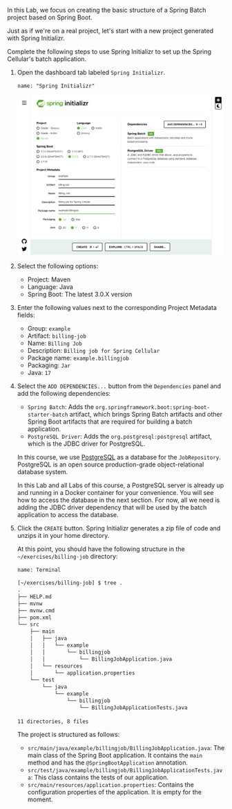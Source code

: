In this Lab, we focus on creating the basic structure of a Spring Batch project based on Spring Boot.

Just as if we're on a real project, let's start with a new project generated with Spring Initializr.

Complete the following steps to use Spring Initializr to set up the Spring Cellular's batch application.

1. Open the dashboard tab labeled `Spring Initializr`.

   ```dashboard:open-dashboard
   name: "Spring Initializr"
   ```

   ![](images/initializr-metadata.png)

2. Select the following options:

   - Project: Maven
   - Language: Java
   - Spring Boot: The latest 3.0.X version

3. Enter the following values next to the corresponding Project Metadata fields:

   - Group: `example`
   - Artifact: `billing-job`
   - Name: `Billing Job`
   - Description: `Billing job for Spring Cellular`
   - Package name: `example.billingjob`
   - Packaging: `Jar`
   - Java: `17`

4. Select the `ADD DEPENDENCIES...` button from the `Dependencies` panel and add the following dependencies:

   - `Spring Batch`: Adds the `org.springframework.boot:spring-boot-starter-batch` artifact, which brings Spring Batch artifacts and other Spring Boot artifacts that are required for building a batch application.
   - `PostgreSQL Driver`: Adds the `org.postgresql:postgresql` artifact, which is the JDBC driver for PostgreSQL.

   In this course, we use [PostgreSQL](https://www.postgresql.org) as a database for the `JobRepository`. PostgreSQL is an open source production-grade object-relational database system.

   In this Lab and all Labs of this course, a PostgreSQL server is already up and running in a Docker container for your convenience.
   You will see how to access the database in the next section.
   For now, all we need is adding the JDBC driver dependency that will be used by the batch application to access the database.

5. Click the `CREATE` button. Spring Initializr generates a zip file of code and unzips it in your home directory.

   At this point, you should have the following structure in the `~/exercises/billing-job` directory:

   ```dashboard:open-dashboard
   name: Terminal
   ```

   ```shell
   [~/exercises/billing-job] $ tree .
   .
   ├── HELP.md
   ├── mvnw
   ├── mvnw.cmd
   ├── pom.xml
   └── src
       ├── main
       │   ├── java
       │   │   └── example
       │   │       └── billingjob
       │   │           └── BillingJobApplication.java
       │   └── resources
       │       └── application.properties
       └── test
           └── java
               └── example
                   └── billingjob
                       └── BillingJobApplicationTests.java

   11 directories, 8 files
   ```

   The project is structured as follows:

   - `src/main/java/example/billingjob/BillingJobApplication.java`: The main class of the Spring Boot application. It contains the `main` method and has the `@SpringBootApplication` annotation.
   - `src/test/java/example/billingjob/BillingJobApplicationTests.java`: This class contains the tests of our application.
   - `src/main/resources/application.properties`: Contains the configuration properties of the application. It is empty for the moment.
